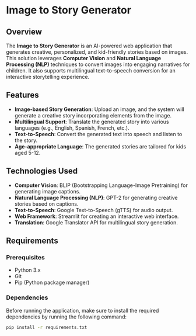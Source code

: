 # Image to Story Generator

## Overview
The **Image to Story Generator** is an AI-powered web application that generates creative, personalized, and kid-friendly stories based on images. This solution leverages **Computer Vision** and **Natural Language Processing (NLP)** techniques to convert images into engaging narratives for children. It also supports multilingual text-to-speech conversion for an interactive storytelling experience.

## Features
- **Image-based Story Generation**: Upload an image, and the system will generate a creative story incorporating elements from the image.
- **Multilingual Support**: Translate the generated story into various languages (e.g., English, Spanish, French, etc.).
- **Text-to-Speech**: Convert the generated text into speech and listen to the story.
- **Age-appropriate Language**: The generated stories are tailored for kids aged 5-12.

## Technologies Used
- **Computer Vision**: BLIP (Bootstrapping Language-Image Pretraining) for generating image captions.
- **Natural Language Processing (NLP)**: GPT-2 for generating creative stories based on captions.
- **Text-to-Speech**: Google Text-to-Speech (gTTS) for audio output.
- **Web Framework**: Streamlit for creating an interactive web interface.
- **Translation**: Google Translator API for multilingual story generation.

## Requirements

### Prerequisites
- Python 3.x
- Git
- Pip (Python package manager)

### Dependencies
Before running the application, make sure to install the required dependencies by running the following command:

```bash
pip install -r requirements.txt
